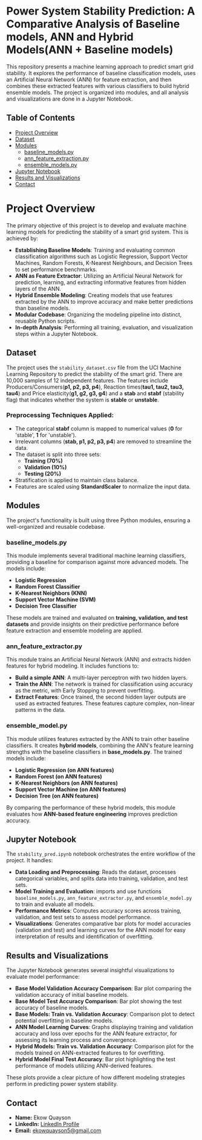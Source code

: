 # Power System Stability Prediction: A Comparative Analysis of Baseline models, ANN and Hybrid Models(ANN + Baseline models)
This repository presents a machine learning approach to predict smart grid stability. It explores the performance of baseline classification models, uses an Artificial Neural Network (ANN) for feature extraction, and then combines these extracted features with various classifiers to build hybrid ensemble models. The project is organized into modules, and all analysis and visualizations are done in a Jupyter Notebook.


## Table of Contents
- [Project Overview](#project-overview)
- [Dataset](#dataset)
- [Modules](#modules)
  - [baseline_models.py](#baseline_modelspy)
  - [ann_feature_extraction.py](#ann_feature_extractionpy)
  - [ensemble_models.py](#ensemble_modelspy)
- [Jupyter Notebook](#jupyter-notebook)
- [Results and Visualizations](#results-and-visualizations)
- [Contact](#contact)

# Project Overview

The primary objective of this project is to develop and evaluate machine learning models for predicting the stability of a smart grid system. This is achieved by:

- **Establishing Baseline Models**: Training and evaluating common classification algorithms such as Logistic Regression, Support Vector Machines, Random Forests, K-Nearest Neighbours, and Decision Trees to set performance benchmarks.
- **ANN as Feature Extractor**: Utilizing an Artificial Neural Network for prediction, learning, and extracting informative features from hidden layers of the ANN.
- **Hybrid Ensemble Modeling**: Creating models that use features extracted by the ANN to improve accuracy and make better predictions than baseline models.
- **Modular Codebase**: Organizing the modeling pipeline into distinct, reusable Python scripts.
- **In-depth Analysis**: Performing all training, evaluation, and visualization steps within a Jupyter Notebook.

## Dataset

The project uses the `stability_dataset.csv` file from the UCI Machine Learning Repository to predict the stability of the smart grid. There are 10,000 samples of 12 independent features. The features include Producers/Consumers(**p1, p2, p3, p4**), Reaction times(**tau1, tau2, tau3, tau4**) and Price elasticity(**g1, g2, g3, g4**) and a **stab** and **stabf** (stability flag) that indicates whether the system is **stable** or **unstable**.

### Preprocessing Techniques Applied:
- The categorical **stabf** column is mapped to numerical values (**0** for 'stable', **1** for 'unstable').
- Irrelevant columns (**stab, p1, p2, p3, p4**) are removed to streamline the data.
- The dataset is split into three sets:
  - **Training (70%)**
  - **Validation (10%)**
  - **Testing (20%)**  
- Stratification is applied to maintain class balance.
- Features are scaled using **StandardScaler** to normalize the input data.

## Modules

The project's functionality is built using three Python modules, ensuring a well-organized and reusable codebase.

### baseline_models.py
This module implements several traditional machine learning classifiers, providing a baseline for comparison against more advanced models. The models include:

- **Logistic Regression**
- **Random Forest Classifier**
- **K-Nearest Neighbors (KNN)**
- **Support Vector Machine (SVM)**
- **Decision Tree Classifier**

These models are trained and evaluated on **training, validation, and test datasets** and provide insights on their predictive performance before feature extraction and ensemble modeling are applied.

### ann_feature_extractor.py
This module trains an  Artificial Neural Network (ANN) and extracts hidden features for hybrid modeling. It includes functions to:

- **Build a simple ANN**: A multi-layer perceptron with two hidden layers.
- **Train the ANN**: The network is trained for classification using accuracy as the metric, with Early Stopping to prevent overfitting.
- **Extract Features**: Once trained, the second hidden layer outputs are used as extracted features. These features capture complex, non-linear patterns in the data.

### ensemble_model.py
This module utilizes features extracted by the ANN to train other baseline classifiers. It creates **hybrid models**, combining the ANN's feature learning strengths with the baseline classifiers in **base_models.py**. The trained models include:

- **Logistic Regression (on ANN features)**
- **Random Forest (on ANN features)**
- **K-Nearest Neighbors (on ANN features)**
- **Support Vector Machine (on ANN features)**
- **Decision Tree (on ANN features)**

By comparing the performance of these hybrid models, this module evaluates how **ANN-based feature engineering** improves prediction accuracy.

## Jupyter Notebook

The `stability_pred.ipynb` notebook orchestrates the entire workflow of the project. It handles:

- **Data Loading and Preprocessing**: Reads the dataset, processes categorical variables, and splits data into training, validation, and test sets.
- **Model Training and Evaluation**: imports and use functions `baseline_models.py`, `ann_feature_extractor.py`, and `ensemble_model.py` to train and evaluate all models.
- **Performance Metrics**: Computes accuracy scores across training, validation, and test sets to assess model performance.
- **Visualizations**: Generates comparative bar plots for model accuracies (validation and test) and learning curves for the ANN model for easy interpretation of results and identification of overfitting.

## Results and Visualizations

The Jupyter Notebook generates several insightful visualizations to evaluate model performance:

- **Base Model Validation Accuracy Comparison**: Bar plot comparing the validation accuracy of initial baseline models.
- **Base Model Test Accuracy Comparison**: Bar plot showing the test accuracy of baseline models.
- **Base Models: Train vs. Validation Accuracy**: Comparison plot to detect potential overfitting in baseline models.
- **ANN Model Learning Curves**: Graphs displaying training and validation accuracy and loss over epochs for the ANN feature extractor, for assessing its learning process and convergence.
- **Hybrid Models: Train vs. Validation Accuracy**: Comparison plot for the models trained on ANN-extracted features to for overfitting.
- **Hybrid Model Final Test Accuracy**: Bar plot highlighting the test performance of models utilizing ANN-derived features.

These plots provide a clear picture of how different modeling strategies perform in predicting power system stability.

## Contact

- **Name:** Ekow Quayson
- **LinkedIn:** [LinkedIn Profile ](https://www.linkedin.com/in/ekow-quayson/)
- **Email:** ekowquayson5@gmail.com

